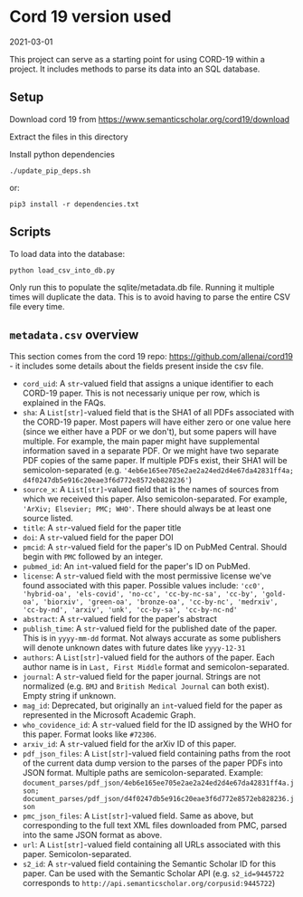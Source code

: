 # Cord 19 version used

2021-03-01

This project can serve as a starting point for using CORD-19 within a project. It includes methods to parse its data into an SQL database.

## Setup

Download cord 19 from <https://www.semanticscholar.org/cord19/download>

Extract the files in this directory

Install python dependencies

`./update_pip_deps.sh`

or:

`pip3 install -r dependencies.txt`

## Scripts

To load data into the database:

`python load_csv_into_db.py`

Only run this to populate the sqlite/metadata.db file. Running it multiple times will duplicate the data. This is to avoid having to parse the entire CSV file every time.

## `metadata.csv` overview

This section comes from the cord 19 repo: <https://github.com/allenai/cord19> - it includes some details about the fields present inside the csv file.

- `cord_uid`: A `str`-valued field that assigns a unique identifier to each CORD-19 paper. This is not necessariy unique per row, which is explained in the FAQs.
- `sha`: A `List[str]`-valued field that is the SHA1 of all PDFs associated with the CORD-19 paper. Most papers will have either zero or one value here (since we either have a PDF or we don't), but some papers will have multiple. For example, the main paper might have supplemental information saved in a separate PDF. Or we might have two separate PDF copies of the same paper. If multiple PDFs exist, their SHA1 will be semicolon-separated (e.g. `'4eb6e165ee705e2ae2a24ed2d4e67da42831ff4a; d4f0247db5e916c20eae3f6d772e8572eb828236'`)
- `source_x`: A `List[str]`-valued field that is the names of sources from which we received this paper. Also semicolon-separated. For example, `'ArXiv; Elsevier; PMC; WHO'`. There should always be at least one source listed.
- `title`: A `str`-valued field for the paper title
- `doi`: A `str`-valued field for the paper DOI
- `pmcid`: A `str`-valued field for the paper's ID on PubMed Central. Should begin with `PMC` followed by an integer.
- `pubmed_id`: An `int`-valued field for the paper's ID on PubMed.
- `license`: A `str`-valued field with the most permissive license we've found associated with this paper. Possible values include: `'cc0', 'hybrid-oa', 'els-covid', 'no-cc', 'cc-by-nc-sa', 'cc-by', 'gold-oa', 'biorxiv', 'green-oa', 'bronze-oa', 'cc-by-nc', 'medrxiv', 'cc-by-nd', 'arxiv', 'unk', 'cc-by-sa', 'cc-by-nc-nd'`
- `abstract`: A `str`-valued field for the paper's abstract
- `publish_time`: A `str`-valued field for the published date of the paper. This is in `yyyy-mm-dd` format. Not always accurate as some publishers will denote unknown dates with future dates like `yyyy-12-31`
- `authors`: A `List[str]`-valued field for the authors of the paper. Each author name is in `Last, First Middle` format and semicolon-separated.
- `journal`: A `str`-valued field for the paper journal. Strings are not normalized (e.g. `BMJ` and `British Medical Journal` can both exist). Empty string if unknown.
- `mag_id`: Deprecated, but originally an `int`-valued field for the paper as represented in the Microsoft Academic Graph.
- `who_covidence_id`: A `str`-valued field for the ID assigned by the WHO for this paper. Format looks like `#72306`.
- `arxiv_id`: A `str`-valued field for the arXiv ID of this paper.
- `pdf_json_files`: A `List[str]`-valued field containing paths from the root of the current data dump version to the parses of the paper PDFs into JSON format. Multiple paths are semicolon-separated. Example: `document_parses/pdf_json/4eb6e165ee705e2ae2a24ed2d4e67da42831ff4a.json; document_parses/pdf_json/d4f0247db5e916c20eae3f6d772e8572eb828236.json`
- `pmc_json_files`: A `List[str]`-valued field. Same as above, but corresponding to the full text XML files downloaded from PMC, parsed into the same JSON format as above.
- `url`: A `List[str]`-valued field containing all URLs associated with this paper. Semicolon-separated.
- `s2_id`: A `str`-valued field containing the Semantic Scholar ID for this paper. Can be used with the Semantic Scholar API (e.g. `s2_id=9445722` corresponds to `http://api.semanticscholar.org/corpusid:9445722`)
